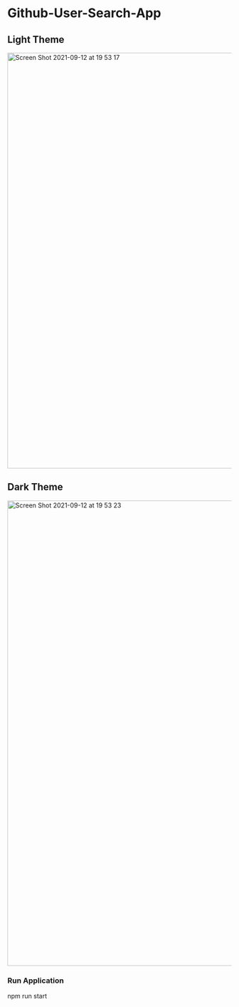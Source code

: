 # Github-User-Search-App

## Light Theme
<img width="932" alt="Screen Shot 2021-09-12 at 19 53 17" src="https://user-images.githubusercontent.com/28836382/132988309-40da6bbe-2999-4b6e-909c-001eb9bb5e22.png">

## Dark Theme
<img width="1043" alt="Screen Shot 2021-09-12 at 19 53 23" src="https://user-images.githubusercontent.com/28836382/132988358-7ec8d3da-f564-4195-aca8-d9f626e06c41.png">


### Run Application
npm run start
